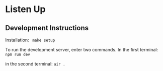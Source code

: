 # Listen Up

## Development Instructions
Installation: ` make setup`

To run the development server, enter two commands.  In the first terminal:
`npm run dev`

in the second terminal:
`air .`

